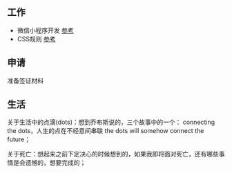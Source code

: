 ## 工作
- 微信小程序开发 [参考](https://www.ruanyifeng.com/blog/2020/10/wechat-miniprogram-tutorial-part-one.html)
- CSS规则
[参考](https://vue3js.cn/interview/css/center.html#%E4%B8%89%E3%80%81%E6%80%BB%E7%BB%93)
  
## 申请
准备签证材料

## 生活

关于生活中的点滴(dots)：想到乔布斯说的，三个故事中的一个： connecting the dots，人生的点在不经意间串联 the dots will somehow connect the future；

关于死亡：想起来之前下定决心的时候想到的，如果我即将面对死亡，还有哪些事情是会遗憾的，想要完成的；


